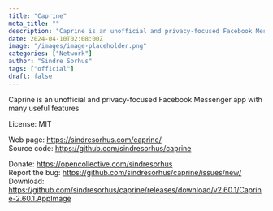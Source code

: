 ```yaml
---
title: "Caprine"
meta_title: ""
description: "Caprine is an unofficial and privacy-focused Facebook Messenger app with many useful features"
date: 2024-04-10T02:08:00Z
image: "/images/image-placeholder.png"
categories: ["Network"]
author: "Sindre Sorhus"
tags: ["official"]
draft: false
---
```


Caprine is an unofficial and privacy-focused Facebook Messenger app with many useful features

License: MIT

Web page: https://sindresorhus.com/caprine/  
Source code: https://github.com/sindresorhus/caprine

Donate: https://opencollective.com/sindresorhus  
Report the bug: https://github.com/sindresorhus/caprine/issues/new/  
Download: https://github.com/sindresorhus/caprine/releases/download/v2.60.1/Caprine-2.60.1.AppImage
